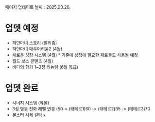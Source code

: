 페이지 업데이트 날짜 : 2025.03.20.


# 업뎃 예정

- 하얀마녀 스토리 (빨리좀)
- 하얀마녀 매우어려움2 (4월)
- 새로운 성장 시스템 (4월) * 기존에 성장에 필요한 재료들도 사용될 예정
- 월드 보스 콘텐츠 (4월)
- 바다의 함가 1~3장 리뉴얼 (6월 목표)

# 업뎃 완료

- 시너지 시스템 (유물)
- 3성 영웅 진화 레벨 변경 (50-> (태테르1)60 -> (태테르2)65 -> (태테르3)70
- 몬스터 시체 길막 x
